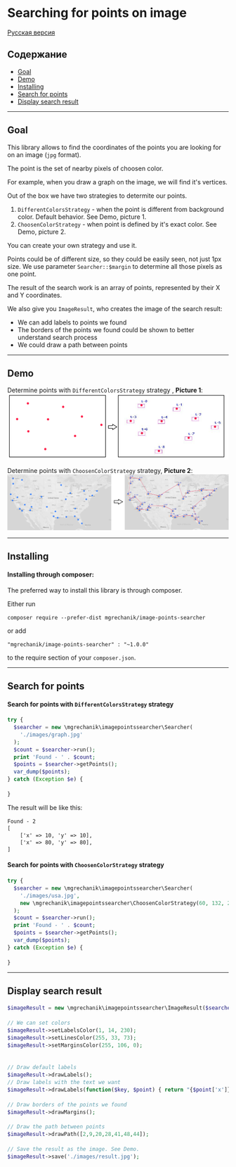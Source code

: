 # Searching for points on image

[Русская версия](docs/README_ru.md)

## Содержание

* [Goal](#goal)
* [Demo](#demo)
* [Installing](#installing)
* [Search for points](#search)
* [Display search result](#display-result)


---

## Goal <span id="goal"></span>

This  library allows to find the coordinates of the points you are looking for on an image (```jpg``` format).

The point is the set of nearby pixels of choosen color.

For example, when you draw a graph on the image, we will find it's vertices.

Out of the box we have two strategies to determite our points.

1. ```DifferentColorsStrategy``` - when the point is different from background color. Default behavior. See Demo, picture 1.
2. ```ChoosenColorStrategy``` - when point is defined by it's exact color.  See Demo, picture 2.

You can create your own strategy and use it.

Points could be of different size, so they could be easily seen, not just 1px size. We use parameter ```Searcher::$margin``` to determine all those pixels as one point.

The result of the search work is an array of points, represented by their X and Y coordinates.

We also give you ```ImageResult```, who creates the image of the search result:
- We can add labels to points we found
- The borders of the points we found could be shown to better understand search process
- We could draw a path between points


---

## Demo <span id="demo"></span>

Determine points with ```DifferentColorsStrategy``` strategy , **Picture 1**:
![Determine points on image](https://raw.githubusercontent.com/mgrechanik/image-points-searcher/main/docs/first.jpg "Determine points on image")


Determine points with ```ChoosenColorStrategy``` strategy, **Picture 2**:
![Determine points on image](https://raw.githubusercontent.com/mgrechanik/image-points-searcher/main/docs/second.jpg "Determine points on USA map image")

	
---
    
## Installing <span id="installing"></span>

#### Installing through composer:

The preferred way to install this library is through composer.

Either run
```
composer require --prefer-dist mgrechanik/image-points-searcher
```

or add
```
"mgrechanik/image-points-searcher" : "~1.0.0"
```
to the require section of your `composer.json`.



---

## Search for points  <span id="search"></span> 

#### Search for points with ```DifferentColorsStrategy``` strategy
```php
try {
  $searcher = new \mgrechanik\imagepointssearcher\Searcher(
    './images/graph.jpg'
  );
  $count = $searcher->run();
  print 'Found - ' . $count;
  $points = $searcher->getPoints();
  var_dump($points);
} catch (Exception $e) {
	
}
```
The result will be like this:
```
Found - 2
[
	['x' => 10, 'y' => 10],
	['x' => 80, 'y' => 80],
]
```

#### Search for points with ```ChoosenColorStrategy``` strategy
```php
try {
  $searcher = new \mgrechanik\imagepointssearcher\Searcher(
    './images/usa.jpg',
    new \mgrechanik\imagepointssearcher\ChoosenColorStrategy(60, 132, 253)
  );
  $count = $searcher->run();
  print 'Found - ' . $count;
  $points = $searcher->getPoints();
  var_dump($points);
} catch (Exception $e) {
	
}
```

---

## Display search result  <span id="display-result"></span>   

```php
$imageResult = new \mgrechanik\imagepointssearcher\ImageResult($searcher);

// We can set colors
$imageResult->setLabelsColor(1, 14, 230);
$imageResult->setLinesColor(255, 33, 73);
$imageResult->setMarginsColor(255, 106, 0);


// Draw default labels
$imageResult->drawLabels();
// Draw labels with the text we want
$imageResult->drawLabels(function($key, $point) { return "{$point['x']},{$point['y']}";});

// Draw borders of the points we found
$imageResult->drawMargins();

// Draw the path between points
$imageResult->drawPath([2,9,20,28,41,48,44]);

// Save the result as the image. See Demo.
$imageResult->save('./images/result.jpg');
```
